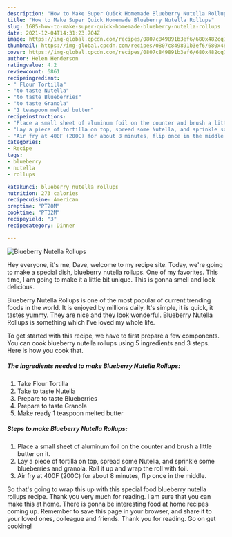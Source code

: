 ```yaml
---
description: "How to Make Super Quick Homemade Blueberry Nutella Rollups"
title: "How to Make Super Quick Homemade Blueberry Nutella Rollups"
slug: 1685-how-to-make-super-quick-homemade-blueberry-nutella-rollups
date: 2021-12-04T14:31:23.704Z
image: https://img-global.cpcdn.com/recipes/0807c849891b3ef6/680x482cq70/blueberry-nutella-rollups-recipe-main-photo.jpg
thumbnail: https://img-global.cpcdn.com/recipes/0807c849891b3ef6/680x482cq70/blueberry-nutella-rollups-recipe-main-photo.jpg
cover: https://img-global.cpcdn.com/recipes/0807c849891b3ef6/680x482cq70/blueberry-nutella-rollups-recipe-main-photo.jpg
author: Helen Henderson
ratingvalue: 4.2
reviewcount: 6861
recipeingredient:
- " Flour Tortilla"
- "to taste Nutella"
- "to taste Blueberries"
- "to taste Granola"
- "1 teaspoon melted butter"
recipeinstructions:
- "Place a small sheet of aluminum foil on the counter and brush a little butter on it."
- "Lay a piece of tortilla on top, spread some Nutella, and sprinkle some blueberries and granola. Roll it up and wrap the roll with foil."
- "Air fry at 400F (200C) for about 8 minutes, flip once in the middle."
categories:
- Recipe
tags:
- blueberry
- nutella
- rollups

katakunci: blueberry nutella rollups 
nutrition: 273 calories
recipecuisine: American
preptime: "PT20M"
cooktime: "PT32M"
recipeyield: "3"
recipecategory: Dinner

---
```



![Blueberry Nutella Rollups](https://img-global.cpcdn.com/recipes/0807c849891b3ef6/680x482cq70/blueberry-nutella-rollups-recipe-main-photo.jpg)

Hey everyone, it's me, Dave, welcome to my recipe site. Today, we're going to make a special dish, blueberry nutella rollups. One of my favorites. This time, I am going to make it a little bit unique. This is gonna smell and look delicious.

Blueberry Nutella Rollups is one of the most popular of current trending foods in the world. It is enjoyed by millions daily. It's simple, it is quick, it tastes yummy. They are nice and they look wonderful. Blueberry Nutella Rollups is something which I've loved my whole life.




To get started with this recipe, we have to first prepare a few components. You can cook blueberry nutella rollups using 5 ingredients and 3 steps. Here is how you cook that.

<!--inarticleads1-->

##### The ingredients needed to make Blueberry Nutella Rollups:

1. Take  Flour Tortilla
1. Take to taste Nutella
1. Prepare to taste Blueberries
1. Prepare to taste Granola
1. Make ready 1 teaspoon melted butter




<!--inarticleads2-->

##### Steps to make Blueberry Nutella Rollups:

1. Place a small sheet of aluminum foil on the counter and brush a little butter on it.
1. Lay a piece of tortilla on top, spread some Nutella, and sprinkle some blueberries and granola. Roll it up and wrap the roll with foil.
1. Air fry at 400F (200C) for about 8 minutes, flip once in the middle.




So that's going to wrap this up with this special food blueberry nutella rollups recipe. Thank you very much for reading. I am sure that you can make this at home. There is gonna be interesting food at home recipes coming up. Remember to save this page in your browser, and share it to your loved ones, colleague and friends. Thank you for reading. Go on get cooking!
